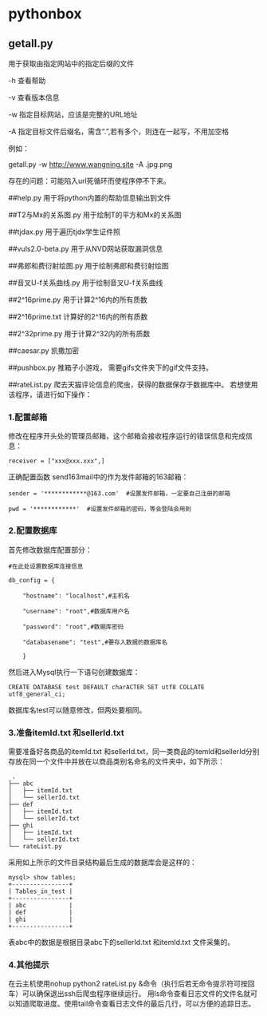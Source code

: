 # pythonbox

## getall.py
用于获取由指定网站中的指定后缀的文件

-h	查看帮助

-v	查看版本信息

-w	指定目标网站，应该是完整的URL地址

-A	指定目标文件后缀名，需含“.”,若有多个，则连在一起写，不用加空格

例如：

getall.py -w http://www.wangning.site -A .jpg.png

存在的问题：可能陷入url死循环而使程序停不下来。

##help.py
用于将python内置的帮助信息输出到文件

##T2与Mx的关系图.py
用于绘制T的平方和Mx的关系图

##tjdax.py
用于遍历tjdx学生证件照

##vuls2.0-beta.py
用于从NVD网站获取漏洞信息

##弗郎和费衍射绘图.py
用于绘制弗郎和费衍射绘图

##音叉U-f关系曲线.py
用于绘制音叉U-f关系曲线

##2^16prime.py
用于计算2^16内的所有质数

##2^16prime.txt
计算好的2^16内的所有质数

##2^32prime.py
用于计算2^32内的所有质数

##caesar.py
凯撒加密

##pushbox.py
推箱子小游戏，
需要gifs文件夹下的gif文件支持。

##rateList.py
爬去天猫评论信息的爬虫，获得的数据保存于数据库中。
若想使用该程序，请进行如下操作：

### 1.配置邮箱
修改在程序开头处的管理员邮箱，这个邮箱会接收程序运行的错误信息和完成信息：

	receiver = ["xxx@xxx.xxx",] 

正确配置函数 send163mail中的作为发件邮箱的163邮箱：

    sender = '************@163.com'  #设置发件邮箱，一定要自己注册的邮箱

    pwd = '************'  #设置发件邮箱的密码，等会登陆会用到

### 2.配置数据库
首先修改数据库配置部分：

	#在此处设置数据库连接信息

	db_config = {

	    "hostname": "localhost",#主机名

	    "username": "root",#数据库用户名

	    "password": "root",#数据库密码

	    "databasename": "test",#要存入数据的数据库名

	    }

然后进入Mysql执行一下语句创建数据库：

	CREATE DATABASE test DEFAULT charACTER SET utf8 COLLATE utf8_general_ci;

数据库名test可以随意修改，但两处要相同。
### 3.准备itemId.txt 和sellerId.txt

需要准备好各商品的itemId.txt 和sellerId.txt，同一类商品的itemId和sellerId分别存放在同一个文件中并放在以商品类别名命名的文件夹中，如下所示：

	 . 
	├── abc 
	│   ├── itemId.txt 
	│   └── sellerId.txt 
	├── def 
	│   ├── itemId.txt 
	│   └── sellerId.txt 
	├── ghi 
	│   ├── itemId.txt 
	│   └── sellerId.txt 
	└── rateList.py 

采用如上所示的文件目录结构最后生成的数据库会是这样的：

	mysql> show tables; 
	+----------------+ 
	| Tables_in_test | 
	+----------------+ 
	| abc            | 
	| def            | 
	| ghi            | 
	+----------------+ 

表abc中的数据是根据目录abc下的sellerId.txt 和itemId.txt 文件采集的。

### 4.其他提示

在云主机使用nohup python2 rateList.py &命令（执行后若无命令提示符可按回车）可以确保退出ssh后爬虫程序继续运行。
用ls命令查看日志文件的文件名就可以知道爬取进度。使用tail命令查看日志文件的最后几行，可以方便的追踪日志。
